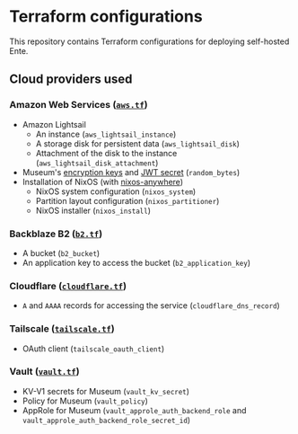 # Terraform configurations

This repository contains Terraform configurations for deploying self-hosted Ente.

## Cloud providers used

### Amazon Web Services ([`aws.tf`](./aws.tf))

- Amazon Lightsail
	- An instance (`aws_lightsail_instance`)
	- A storage disk for persistent data (`aws_lightsail_disk`)
	- Attachment of the disk to the instance (`aws_lightsail_disk_attachment`)
- Museum's [encryption keys](https://help.ente.io/self-hosting/installation/config#encryption-keys "Configuration - Self-hosting | Ente Help") and [JWT secret](https://help.ente.io/self-hosting/installation/config#jwt "Configuration - Self-hosting | Ente Help") (`random_bytes`)
- Installation of NixOS (with [nixos-anywhere](https://github.com/nix-community/nixos-anywhere/ "nix-community/nixos-anywhere: Install NixOS everywhere via SSH"))
	- NixOS system configuration (`nixos_system`)
	- Partition layout configuration (`nixos_partitioner`)
	- NixOS installer (`nixos_install`)

### Backblaze B2 ([`b2.tf`](./b2.tf))

- A bucket (`b2_bucket`)
- An application key to access the bucket (`b2_application_key`)

### Cloudflare ([`cloudflare.tf`](./cloudflare.tf))

- `A` and `AAAA` records for accessing the service (`cloudflare_dns_record`)

### Tailscale ([`tailscale.tf`](./tailscale.tf))

- OAuth client (`tailscale_oauth_client`)

### Vault ([`vault.tf`](./vault.tf))

- KV-V1 secrets for Museum (`vault_kv_secret`)
- Policy for Museum (`vault_policy`)
- AppRole for Museum (`vault_approle_auth_backend_role` and `vault_approle_auth_backend_role_secret_id`)
